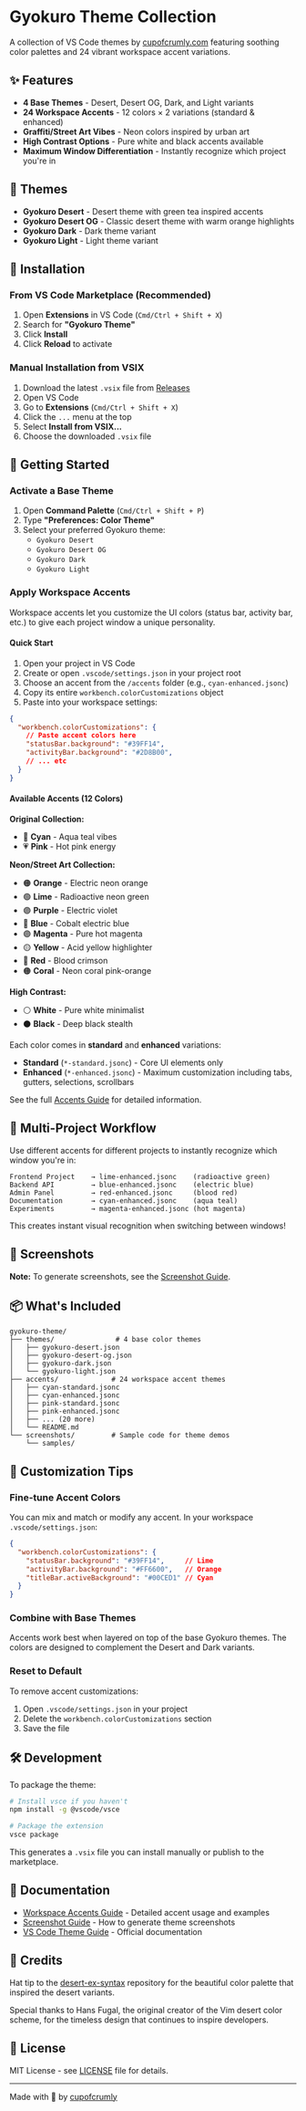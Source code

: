# Gyokuro Theme Collection

A collection of VS Code themes by [cupofcrumly.com](https://cupofcrumly.com) featuring soothing color palettes and 24 vibrant workspace accent variations.

## ✨ Features

- **4 Base Themes** - Desert, Desert OG, Dark, and Light variants
- **24 Workspace Accents** - 12 colors × 2 variations (standard & enhanced)
- **Graffiti/Street Art Vibes** - Neon colors inspired by urban art
- **High Contrast Options** - Pure white and black accents available
- **Maximum Window Differentiation** - Instantly recognize which project you're in

## 🎨 Themes

- **Gyokuro Desert** - Desert theme with green tea inspired accents
- **Gyokuro Desert OG** - Classic desert theme with warm orange highlights  
- **Gyokuro Dark** - Dark theme variant
- **Gyokuro Light** - Light theme variant

## 🚀 Installation

### From VS Code Marketplace (Recommended)

1. Open **Extensions** in VS Code (`Cmd/Ctrl + Shift + X`)
2. Search for **"Gyokuro Theme"**
3. Click **Install**
4. Click **Reload** to activate

### Manual Installation from VSIX

1. Download the latest `.vsix` file from [Releases](https://github.com/crumley/gyokuro-theme/releases)
2. Open VS Code
3. Go to **Extensions** (`Cmd/Ctrl + Shift + X`)
4. Click the `...` menu at the top
5. Select **Install from VSIX...**
6. Choose the downloaded `.vsix` file

## 🎯 Getting Started

### Activate a Base Theme

1. Open **Command Palette** (`Cmd/Ctrl + Shift + P`)
2. Type **"Preferences: Color Theme"**
3. Select your preferred Gyokuro theme:
   - `Gyokuro Desert`
   - `Gyokuro Desert OG`
   - `Gyokuro Dark`
   - `Gyokuro Light`

### Apply Workspace Accents

Workspace accents let you customize the UI colors (status bar, activity bar, etc.) to give each project window a unique personality.

#### Quick Start

1. Open your project in VS Code
2. Create or open `.vscode/settings.json` in your project root
3. Choose an accent from the `/accents` folder (e.g., `cyan-enhanced.jsonc`)
4. Copy its entire `workbench.colorCustomizations` object
5. Paste into your workspace settings:

```json
{
  "workbench.colorCustomizations": {
    // Paste accent colors here
    "statusBar.background": "#39FF14",
    "activityBar.background": "#2D8B00",
    // ... etc
  }
}
```

#### Available Accents (12 Colors)

**Original Collection:**
- 🔵 **Cyan** - Aqua teal vibes
- 💗 **Pink** - Hot pink energy

**Neon/Street Art Collection:**
- 🟠 **Orange** - Electric neon orange
- 🟢 **Lime** - Radioactive neon green
- 🟣 **Purple** - Electric violet
- 🔵 **Blue** - Cobalt electric blue
- 🟣 **Magenta** - Pure hot magenta
- 🟡 **Yellow** - Acid yellow highlighter
- 🔴 **Red** - Blood crimson
- 🟠 **Coral** - Neon coral pink-orange

**High Contrast:**
- ⚪ **White** - Pure white minimalist
- ⚫ **Black** - Deep black stealth

Each color comes in **standard** and **enhanced** variations:
- **Standard** (`*-standard.jsonc`) - Core UI elements only
- **Enhanced** (`*-enhanced.jsonc`) - Maximum customization including tabs, gutters, selections, scrollbars

See the full [Accents Guide](./accents/README.md) for detailed information.

## 💼 Multi-Project Workflow

Use different accents for different projects to instantly recognize which window you're in:

```
Frontend Project    → lime-enhanced.jsonc    (radioactive green)
Backend API         → blue-enhanced.jsonc    (electric blue)  
Admin Panel         → red-enhanced.jsonc     (blood red)
Documentation       → cyan-enhanced.jsonc    (aqua teal)
Experiments         → magenta-enhanced.jsonc (hot magenta)
```

This creates instant visual recognition when switching between windows!

## 📸 Screenshots

<!-- Add screenshots after generating them -->
<!-- Uncomment and add actual screenshot files to /images directory

### Gyokuro Desert
![Gyokuro Desert Theme](./images/theme-desert.png)

### Gyokuro Desert OG
![Gyokuro Desert OG Theme](./images/theme-desert-og.png)

### Gyokuro Dark
![Gyokuro Dark Theme](./images/theme-dark.png)

### Gyokuro Light
![Gyokuro Light Theme](./images/theme-light.png)

### Accent Showcase
![Workspace Accents](./images/accent-showcase.png)

-->

**Note:** To generate screenshots, see the [Screenshot Guide](./screenshots/README.md).

## 📦 What's Included

```
gyokuro-theme/
├── themes/               # 4 base color themes
│   ├── gyokuro-desert.json
│   ├── gyokuro-desert-og.json
│   ├── gyokuro-dark.json
│   └── gyokuro-light.json
├── accents/             # 24 workspace accent themes
│   ├── cyan-standard.jsonc
│   ├── cyan-enhanced.jsonc
│   ├── pink-standard.jsonc
│   ├── pink-enhanced.jsonc
│   ├── ... (20 more)
│   └── README.md
└── screenshots/         # Sample code for theme demos
    └── samples/
```

## 🎨 Customization Tips

### Fine-tune Accent Colors

You can mix and match or modify any accent. In your workspace `.vscode/settings.json`:

```json
{
  "workbench.colorCustomizations": {
    "statusBar.background": "#39FF14",     // Lime
    "activityBar.background": "#FF6600",   // Orange
    "titleBar.activeBackground": "#00CED1" // Cyan
  }
}
```

### Combine with Base Themes

Accents work best when layered on top of the base Gyokuro themes. The colors are designed to complement the Desert and Dark variants.

### Reset to Default

To remove accent customizations:
1. Open `.vscode/settings.json` in your project
2. Delete the `workbench.colorCustomizations` section
3. Save the file

## 🛠️ Development

To package the theme:

```bash
# Install vsce if you haven't
npm install -g @vscode/vsce

# Package the extension
vsce package
```

This generates a `.vsix` file you can install manually or publish to the marketplace.

## 📖 Documentation

- [Workspace Accents Guide](./accents/README.md) - Detailed accent usage and examples
- [Screenshot Guide](./screenshots/README.md) - How to generate theme screenshots
- [VS Code Theme Guide](https://code.visualstudio.com/api/extension-guides/color-theme) - Official documentation

## 🙏 Credits

Hat tip to the [desert-ex-syntax](https://github.com/casualjim/desert-ex-syntax) repository for the beautiful color palette that inspired the desert variants.

Special thanks to Hans Fugal, the original creator of the Vim desert color scheme, for the timeless design that continues to inspire developers.

## 📄 License

MIT License - see [LICENSE](./LICENSE) file for details.

---

Made with 🍵 by [cupofcrumly](https://cupofcrumly.com)
